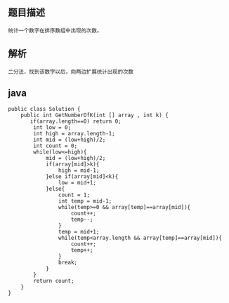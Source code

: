 ## 题目描述

    统计一个数字在排序数组中出现的次数。

## 解析

    二分法，找到该数字以后，向两边扩展统计出现的次数
    
## java

    public class Solution {  
        public int GetNumberOfK(int [] array , int k) {  
           if(array.length==0) return 0;  
            int low = 0;  
            int high = array.length-1;  
            int mid = (low+high)/2;  
            int count = 0;  
            while(low<=high){  
                mid = (low+high)/2;  
                if(array[mid]>k){  
                    high = mid-1;  
                }else if(array[mid]<k){  
                    low = mid+1;  
                }else{    
                    count = 1;  
                    int temp = mid-1;  
                    while(temp>=0 && array[temp]==array[mid]){  
                        count++;  
                        temp--;  
                    }  
                    temp = mid+1;  
                    while(temp<array.length && array[temp]==array[mid]){  
                        count++;  
                        temp++;  
                    }  
                    break;  
                }  
            }  
            return count;  
        }  
    }  
